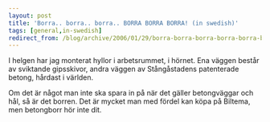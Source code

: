 ```yaml
---
layout: post
title: 'Borra.. borra.. borra.. BORRA BORRA BORRA! (in swedish)'
tags: [general,in-swedish]
redirect_from: /blog/archive/2006/01/29/borra-borra-borra-borra-borra-borra-in-swedish
---
```


I helgen har jag monterat hyllor i arbetsrummet, i hörnet. Ena väggen
består av sviktande gipsskivor, andra väggen av Stångåstadens
patenterade betong, hårdast i världen.

Om det är något man inte ska spara in på när det gäller betongväggar och
hål, så är det borren. Det är mycket man med fördel kan köpa på Biltema,
men betongborr hör inte dit.

